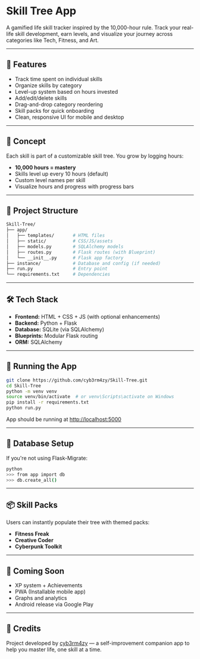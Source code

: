 # Skill Tree App

A gamified life skill tracker inspired by the 10,000-hour rule. Track your real-life skill development, earn levels, and visualize your journey across categories like Tech, Fitness, and Art.

---

## 🚀 Features

- Track time spent on individual skills
- Organize skills by category
- Level-up system based on hours invested
- Add/edit/delete skills
- Drag-and-drop category reordering
- Skill packs for quick onboarding
- Clean, responsive UI for mobile and desktop

---

## 🧠 Concept

Each skill is part of a customizable skill tree. You grow by logging hours:

- **10,000 hours = mastery**
- Skills level up every 10 hours (default)
- Custom level names per skill
- Visualize hours and progress with progress bars

---

## 📁 Project Structure

```bash
Skill-Tree/
├── app/
│   ├── templates/       # HTML files
│   ├── static/          # CSS/JS/assets
│   ├── models.py        # SQLAlchemy models
│   ├── routes.py        # Flask routes (with Blueprint)
│   └── __init__.py      # Flask app factory
├── instance/            # Database and config (if needed)
├── run.py               # Entry point
└── requirements.txt     # Dependencies
```

---

## 🛠️ Tech Stack

- **Frontend:** HTML + CSS + JS (with optional enhancements)
- **Backend:** Python + Flask
- **Database:** SQLite (via SQLAlchemy)
- **Blueprints:** Modular Flask routing
- **ORM:** SQLAlchemy

---

## 🧪 Running the App

```bash
git clone https://github.com/cyb3rm4zy/Skill-Tree.git
cd Skill-Tree
python -m venv venv
source venv/bin/activate  # or venv\Scripts\activate on Windows
pip install -r requirements.txt
python run.py
```

App should be running at [http://localhost:5000](http://localhost:5000)

---

## 🔧 Database Setup

If you're not using Flask-Migrate:
```bash
python
>>> from app import db
>>> db.create_all()
```

---

## 📦 Skill Packs

Users can instantly populate their tree with themed packs:
- **Fitness Freak**
- **Creative Coder**
- **Cyberpunk Toolkit**

---

## 📲 Coming Soon

- XP system + Achievements
- PWA (Installable mobile app)
- Graphs and analytics
- Android release via Google Play

---

## 🧠 Credits

Project developed by [cyb3rm4zy](https://github.com/cyb3rm4zy) — a self-improvement companion app to help you master life, one skill at a time.

